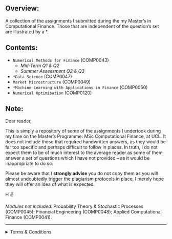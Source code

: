## Overview:
A collection of the assignments I submitted during the my Master’s in Computational Finance. Those that are independent of the question’s set are illustrated by a *.

## Contents:
- `Numerical Methods for Finance` (COMP0043)
  - _Mid-Term Q1 & Q2_
  - _Summer Assessment Q2 & Q3_
- `*Data Science` (COMP0047)
- `Market Microstructure` (COMP0049)
- `*Machine Learning with Applications in Finance` (COMP0050)
- `Numerical Optimisation` (COMP0120)

## Note:
Dear reader,

This is simply a repository of some of the assignments I undertook during my time on the Master’s Programme: MSc Computational Finance, at UCL. It does not include those that required handwritten answers, as they would be far too specific and perhaps difficult to follow in places. In truth, I do not expect them to be of much interest to the average reader as some of them answer a set of questions which I have not provided – as it would be inappropriate to do so.

Please be aware that I __strongly advise__ you do not copy them as you will almost undoubtedly trigger the plagiarism protocols in place, I merely hope they will offer an idea of what is expected. 

H ✌️

_Modules not included:_ Probability Theory & Stochastic Processes (COMP0045); Financial Engineering (COMP0048); Applied Computational Finance (COMP0041).

---
<details><summary>Terms & Conditions</summary>
<p>

#### Disclaimer:
_This repository and the code therein may be freely copied and distributed as necessary. It is being provided solely for information and general illustrative purposes. The author will not be responsible for the consequences of reliance upon the code or for numbers produced from using the code._

#### End User Terms of Service:
Where appropriate, this repository is in compliance with Section C. Acceptable Use and Section D. User-Generated Content of the GitHub Terms of Service.  For more information, please see here: https://docs.github.com/en/site-policy/github-terms/github-terms-of-service

  </p>
  </details>
